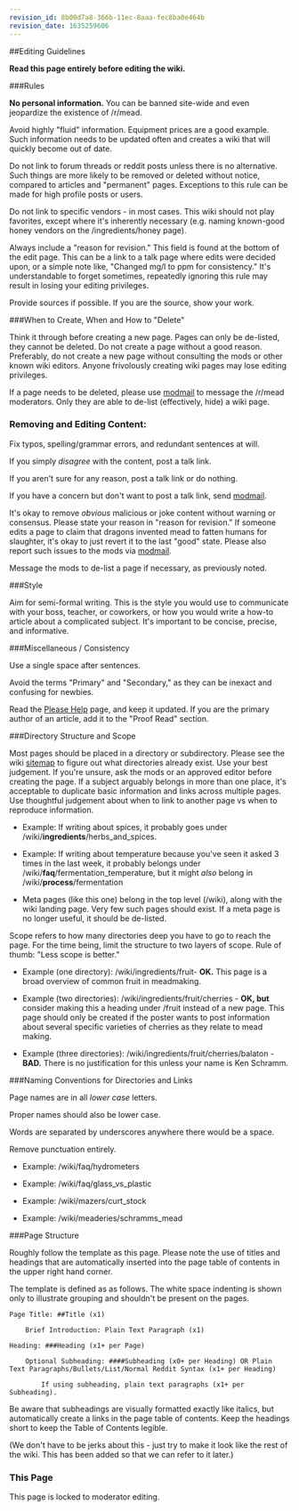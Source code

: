 ```yaml
---
revision_id: 8b00d7a8-366b-11ec-8aaa-fec8ba0e464b
revision_date: 1635259606
---
```


##Editing Guidelines

**Read this page entirely before editing the wiki.**

###Rules

**No personal information.** You can be banned site-wide and even jeopardize the existence of /r/mead.

Avoid highly "fluid" information. Equipment prices are a good example. Such information needs to be updated often and creates a wiki that will quickly become out of date.

Do not link to forum threads or reddit posts unless there is no alternative. Such things are more likely to be removed or deleted without notice, compared to articles and "permanent" pages. Exceptions to this rule can be made for high profile posts or users.

Do not link to specific vendors - in most cases. This wiki should not play favorites, except where it's inherently necessary (e.g. naming known-good honey vendors on the /ingredients/honey page).

Always include a "reason for revision." This field is found at the bottom of the edit page. This can be a link to a talk page where edits were decided upon, or a simple note like, "Changed mg/l to ppm for consistency." It's understandable to forget sometimes, repeatedly ignoring this rule may result in losing your editing privileges.

Provide sources if possible. If you are the source, show your work.

###When to Create, When and How to "Delete"

Think it through before creating a new page. Pages can only be de-listed, they cannot be deleted. Do not create a page without a good reason. Preferably, do not create a new page without consulting the mods or other known wiki editors. Anyone frivolously creating wiki pages may lose editing privileges.

If a page needs to be deleted, please use [modmail](https://www.reddit.com/message/compose?to=%2Fr%2Fmead) to message the /r/mead moderators. Only they are able to de-list (effectively, hide) a wiki page.

### Removing and Editing Content:

Fix typos, spelling/grammar errors, and redundant sentences at will.

If you simply *disagree* with the content, post a talk link.

If you aren't sure for any reason, post a talk link or do nothing.

If you have a concern but don't want to post a talk link, send [modmail](https://www.reddit.com/message/compose?to=%2Fr%2Fmead).

It's okay to remove *obvious* malicious or joke content without warning or consensus. Please state your reason in "reason for revision." If someone edits a page to claim that dragons invented mead to fatten humans for slaughter, it's okay to just revert it to the last "good" state. Please also report such issues to the mods via [modmail](https://www.reddit.com/message/compose?to=%2Fr%2Fmead).

Message the mods to de-list a page if necessary, as previously noted.

###Style

Aim for semi-formal writing. This is the style you would use to communicate with your boss, teacher, or coworkers, or how you would write a how-to article about a complicated subject. It's important to be concise, precise, and informative.

###Miscellaneous / Consistency

Use a single space after sentences.

Avoid the terms "Primary" and "Secondary," as they can be inexact and confusing for newbies.

Read the [Please Help](/please_help) page, and keep it updated. If you are the primary author of an article, add it to the "Proof Read" section.

###Directory Structure and Scope

Most pages should be placed in a directory or subdirectory. Please see the wiki [sitemap](http://www.reddit.com//pages) to figure out what directories already exist. Use your best judgement. If you're unsure, ask the mods or an approved editor before creating the page. If a subject arguably belongs in more than one place, it's acceptable to duplicate basic information and links across multiple pages. Use thoughtful judgement about when to link to another page vs when to reproduce information.

 * Example: If writing about spices, it probably goes under /wiki/**ingredients**/herbs_and_spices.

 * Example: If writing about temperature because you've seen it asked 3 times in the last week, it probably belongs under /wiki/**faq**/fermentation_temperature, but it might *also* belong in /wiki/**process**/fermentation

 * Meta pages (like this one) belong in the top level (/wiki), along with the wiki landing page. Very few such pages should exist. If a meta page is no longer useful, it should be de-listed.

Scope refers to how many directories deep you have to go to reach the page. For the time being, limit the structure to two layers of scope. Rule of thumb: "Less scope is better."

 * Example (one directory): /wiki/ingredients/fruit- **OK.** This page is a broad overview of common fruit in meadmaking.

 * Example (two directories): /wiki/ingredients/fruit/cherries - **OK, but** consider making this a heading under /fruit instead of a new page. This page should only be created if the poster wants to post information about several specific varieties of cherries as they relate to mead making.

 * Example (three directories): /wiki/ingredients/fruit/cherries/balaton - **BAD.** There is no justification for this unless your name is Ken Schramm.

###Naming Conventions for Directories and Links

Page names are in all *lower case* letters. 

Proper names should also be lower case.

Words are separated by underscores anywhere there would be a space. 

Remove punctuation entirely.

 * Example: /wiki/faq/hydrometers

 * Example: /wiki/faq/glass_vs_plastic

 * Example: /wiki/mazers/curt_stock

 * Example: /wiki/meaderies/schramms_mead

###Page Structure

Roughly follow the template as this page. Please note the use of titles and headings that are automatically inserted into the page table of contents in the upper right hand corner.

The template is defined as as follows. The white space indenting is shown only to illustrate grouping and shouldn't be present on the pages.

    Page Title: ##Title (x1)

        Brief Introduction: Plain Text Paragraph (x1)

    Heading: ###Heading (x1+ per Page)

        Optional Subheading: ####Subheading (x0+ per Heading) OR Plain Text Paragraphs/Bullets/List/Normal Reddit Syntax (x1+ per Heading)

            If using subheading, plain text paragraphs (x1+ per Subheading).

Be aware that subheadings are visually formatted exactly like italics, but automatically create a links in the page table of contents. Keep the headings short to keep the Table of Contents legible.

(We don't have to be jerks about this - just try to make it look like the rest of the wiki. This has been added so that we can refer to it later.)

### This Page

This page is locked to moderator editing.